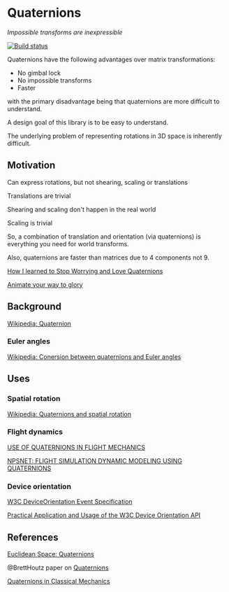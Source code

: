 # Quaternions

_Impossible transforms are inexpressible_

[![Build status](https://travis-ci.org/kfish/quaternion.svg?branch=master)][travis]

[travis]: https://travis-ci.org/kfish/quaternion


Quaternions have the following advantages over matrix transformations:

* No gimbal lock
* No impossible transforms
* Faster

with the primary disadvantage being that quaternions are more difficult to
understand.

A design goal of this library is to be easy to understand.

The underlying problem of representing rotations in 3D space is inherently difficult.

## Motivation

Can express rotations, but not shearing, scaling or translations

Translations are trivial

Shearing and scaling don't happen in the real world

Scaling is trivial

So, a combination of translation and orientation (via quaternions)
is everything you need for world transforms.

Also, quaternions are faster than matrices due to 4 components not 9.


[How I learned to Stop Worrying and Love Quaternions](http://developerblog.myo.com/quaternions/)

[Animate your way to glory](http://acko.net/blog/animate-your-way-to-glory/)

## Background

[Wikipedia: Quaternion](https://en.wikipedia.org/wiki/Quaternion)

### Euler angles

[Wikipedia: Conersion between quaternions and Euler angles](https://en.wikipedia.org/wiki/Conversion_between_quaternions_and_Euler_angles)

## Uses

### Spatial rotation

[Wikipedia: Quaternions and spatial rotation](https://en.wikipedia.org/wiki/Quaternions_and_spatial_rotation)

### Flight dynamics

[USE OF QUATERNIONS IN FLIGHT MECHANICS](http://www.dtic.mil/dtic/tr/fulltext/u2/a152616.pdf)

[NPSNET: FLIGHT SIMULATION DYNAMIC MODELING USING QUATERNIONS](http://www.movesinstitute.org/~zyda/pubs/Presence.1.4.pdf)

### Device orientation

[W3C DeviceOrientation Event Specification](https://www.w3.org/TR/orientation-event/)

[Practical Application and Usage of the W3C Device Orientation API](http://dev.opera.com/articles/w3c-device-orientation-usage/)

## References

[Euclidean Space: Quaternions](http://www.euclideanspace.com/maths/algebra/realNormedAlgebra/quaternions/)

@BrettHoutz paper on [Quaternions](https://people.ucsc.edu/~bhoutz/quaternions.pdf)

[Quaternions in Classical Mechanics](http://stahlke.org/dan/publications/quaternion-paper.pdf)
